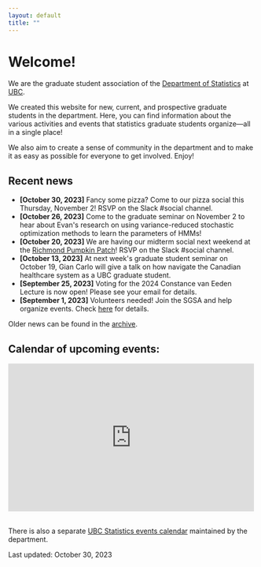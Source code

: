 ```yaml
---
layout: default
title: ""
---
```


# Welcome!

We are the graduate student association of the 
[Department of Statistics](https://www.stat.ubc.ca/)
at [UBC](https://www.ubc.ca/).

We created this website for new, current, 
and prospective graduate students in the department.
Here, you can find information about the various activities and events
that statistics graduate students organize&mdash;all in a single place!

We also aim to create a sense of community in the department 
and to make it as easy as possible for everyone to get involved.
Enjoy!

## Recent news

- **[October 30, 2023]** Fancy some pizza? 
Come to our pizza social this Thursday, November 2! 
RSVP on the Slack #social channel.
- **[October 26, 2023]** Come to the graduate seminar on November 2 
to hear about Evan's research on using variance-reduced stochastic optimization methods
to learn the parameters of HMMs!
- **[October 20, 2023]** We are having our midterm social next weekend at the 
[Richmond Pumpkin Patch](https://www.countryfarms.ca/pumpkinpatch)!
RSVP on the Slack #social channel.
- **[October 13, 2023]** At next week's graduate student seminar on October 19, Gian Carlo
will give a talk on how navigate the Canadian healthcare system as a UBC graduate student.
- **[September 25, 2023]** Voting for the 2024 Constance van Eeden Lecture is now open! Please see your email for details. 
- **[September 1, 2023]** Volunteers needed! Join the SGSA and help organize events. 
Check [here](./grad-positions) for details.



Older news can be found in the [archive](./news-archive).


<div class="span9">
	<h2>Calendar of upcoming events:</h2>
	<iframe src="https://calendar.google.com/calendar/embed?height=300&wkst=1&bgcolor=%23ffffff&ctz=America%2FVancouver&showTitle=0&showPrint=0&showCalendars=0&title&src=MjNodWRuYzZvM2VoZzFubmltZTBmbmY4OThAZ3JvdXAuY2FsZW5kYXIuZ29vZ2xlLmNvbQ&src=ZDhibmxnaGlxcmVwc2ZrazNjN2ZsZmlyaWNAZ3JvdXAuY2FsZW5kYXIuZ29vZ2xlLmNvbQ&src=YjF1bDRsajc1YWRtYmVsYWtqOGpkczBoODRAZ3JvdXAuY2FsZW5kYXIuZ29vZ2xlLmNvbQ&color=%23D81B60&color=%238E24AA&color=%23E4C441" style="border-width:0" width="500" height="300" frameborder="0" scrolling="no">
	</iframe>
</div><!--/span-->
<br/>

There is also a separate 
[UBC Statistics events calendar](https://www.stat.ubc.ca/events-calendar)
maintained by the department.


Last updated: October 30, 2023
